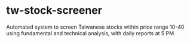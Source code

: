 # tw-stock-screener
Automated system to screen Taiwanese stocks within price range 10-40 using fundamental and technical analysis, with daily reports at 5 PM.
